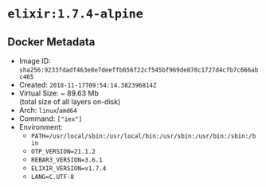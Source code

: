 # `elixir:1.7.4-alpine`

## Docker Metadata

- Image ID: `sha256:9233fdadf463e8e7deeffb656f22cf545bf969de878c1727d4cfb7c666abc465`
- Created: `2018-11-17T09:54:14.382396814Z`
- Virtual Size: ~ 89.63 Mb  
  (total size of all layers on-disk)
- Arch: `linux`/`amd64`
- Command: `["iex"]`
- Environment:
  - `PATH=/usr/local/sbin:/usr/local/bin:/usr/sbin:/usr/bin:/sbin:/bin`
  - `OTP_VERSION=21.1.2`
  - `REBAR3_VERSION=3.6.1`
  - `ELIXIR_VERSION=v1.7.4`
  - `LANG=C.UTF-8`
